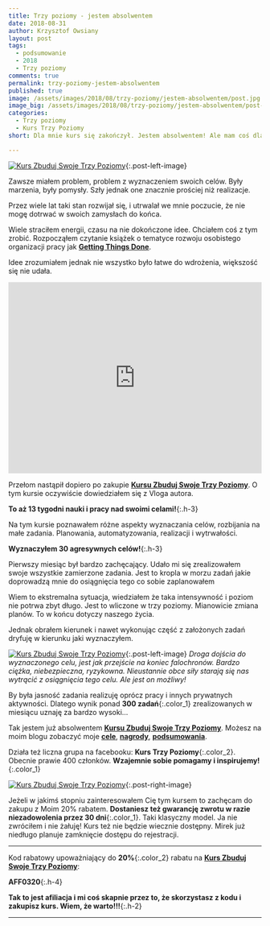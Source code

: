 ```yaml
---
title: Trzy poziomy - jestem absolwentem
date: 2018-08-31
author: Krzysztof Owsiany
layout: post
tags:
  - podsumowanie
  - 2018
  - Trzy poziomy
comments: true
permalink: trzy-poziomy-jestem-absolwentem
published: true
image: /assets/images/2018/08/trzy-poziomy/jestem-absolwentem/post.jpg
image_big: /assets/images/2018/08/trzy-poziomy/jestem-absolwentem/post-big.jpg
categories:
  - Trzy poziomy
  - Kurs Trzy Poziomy
short: Dla mnie kurs się zakończył. Jestem absolwentem! Ale mam coś dla Ciebie. <b>20%</b> rabat na zakup <a href="https://trzypoziomy.pl/kurs"><b>Kursu Zbuduj Swoje Trzy Poziomy</b></a>. Wystarczy, że podczas zakupu użyjesz mojego kodu <b>AFF0320</b>. Nie czekaj korzystaj. Rejestracja zostanie niebawem wstrzymana.

---
```

[![Kurs Zbuduj Swoje Trzy Poziomy][post]][post-big]{:.post-left-image}

Zawsze miałem problem, problem z wyznaczeniem swoich celów. Były marzenia, były pomysły. Szły jednak one znacznie prościej niż realizacje. 

Przez wiele lat taki stan rozwijał się, i utrwalał we mnie poczucie, że nie mogę dotrwać w swoich zamysłach do końca.

Wiele straciłem energii, czasu na nie dokończone idee. Chciałem coś z tym zrobić. Rozpocząłem czytanie książek o tematyce rozwoju osobistego organizacji pracy jak **[Getting Things Done]**. 

Idee zrozumiałem jednak nie wszystko było łatwe do wdrożenia, większość się nie udała.

<div width="640" height="380" style="margin-left:auto; margin-right:auto;">
<embed width="100%" height="380" src="https://www.youtube.com/embed/iUggVKDXMQ4"/>
</div >

Przełom nastąpił dopiero po zakupie **[Kursu Zbuduj Swoje Trzy Poziomy]**. O tym kursie oczywiście dowiedziałem się z Vloga autora. 

**To aż 13 tygodni nauki i pracy nad swoimi celami!**{:.h-3}

Na tym kursie poznawałem różne aspekty wyznaczania celów, rozbijania na małe zadania.  Planowania, automatyzowania, realizacji i wytrwałości.

**Wyznaczyłem 30 agresywnych celów!**{:.h-3}

Pierwszy miesiąc był bardzo zachęcający. Udało mi się zrealizowałem swoje wszystkie zamierzone zadania. Jest to kropla w morzu zadań jakie doprowadzą mnie do osiągnięcia tego co sobie zaplanowałem

Wiem to ekstremalna sytuacja, wiedziałem że taka intensywność i poziom nie potrwa zbyt długo. Jest to wliczone w trzy poziomy. Mianowicie zmiana planów. To w końcu dotyczy naszego życia.

Jednak obrałem kierunek i nawet wykonując część z założonych zadań dryfuję w kierunku jaki wyznaczyłem. 

[![Kurs Zbuduj Swoje Trzy Poziomy][image1]][image1-big]{:.post-left-image}
*Droga dojścia do wyznaczonego celu, jest jak przejście na koniec falochronów. Bardzo ciężka, niebezpieczna, ryzykowna. Nieustannie obce siły starają się nas wytrącić z osiągnięcia tego celu. Ale jest on możliwy!*

By była jasność zadania realizuję oprócz pracy i innych prywatnych aktywności. Dlatego wynik ponad **300 zadań**{:.color_1} zrealizowanych w miesiącu uznaję za bardzo wysoki...

Tak jestem już absolwentem **[Kursu Zbuduj Swoje Trzy Poziomy]**. Możesz na moim blogu zobaczyć moje **[cele]**, **[nagrody]**, **[podsumowania]**.

Działa też liczna grupa na facebooku: **Kurs Trzy Poziomy**{:.color_2}. Obecnie prawie 400 członków. **Wzajemnie sobie pomagamy i inspirujemy!**{:.color_1}

[![Kurs Zbuduj Swoje Trzy Poziomy][image2]][image2-big]{:.post-right-image}

Jeżeli w jakimś stopniu zainteresowałem Cię tym kursem to zachęcam do zakupu z Moim 20% rabatem. **Dostaniesz też gwarancję zwrotu w razie niezadowolenia przez 30 dni**{:.color_1}. Taki klasyczny model. Ja nie zwróciłem i nie żałuję! Kurs też nie będzie wiecznie dostępny. Mirek już niedługo planuje zamknięcie dostępu do rejestracji.

----
Kod rabatowy upoważniający do **20%**{:.color_2} rabatu na **[Kurs Zbuduj Swoje Trzy Poziomy]**:

**AFF0320**{:.h-4}


**Tak to jest afiliacja i mi coś skapnie przez to, że skorzystasz z kodu i zakupisz kurs. Wiem, że warto!!!**{:.h-2}


------

[post]: /assets/images/2018/08/trzy-poziomy/jestem-absolwentem/post.jpg
[post-big]: /assets/images/2018/08/trzy-poziomy/jestem-absolwentem/post-big.jpg

[image1]: /assets/images/2018/08/trzy-poziomy/jestem-absolwentem/image1.jpg
[image1-big]: /assets/images/2018/08/trzy-poziomy/jestem-absolwentem/image1-big.jpg

[image2]: /assets/images/2018/08/trzy-poziomy/jestem-absolwentem/image2.jpg
[image2-big]: /assets/images/2018/08/trzy-poziomy/jestem-absolwentem/image2-big.jpg




[Kurs Zbuduj Swoje Trzy Poziomy]: https://trzypoziomy.pl/kurs
[Kursu Zbuduj Swoje Trzy Poziomy]: https://trzypoziomy.pl/kurs
[Cele]: {{site.url}}/cele

[cele]: {{site.url}}/cele
[nagrody]: {{site.url}}/nagrody-poziom-1
[podsumowania]: {{site.url}}/trzy-poziomy-podsumowanie-czerwiec-2018
[Getting Things Done]: https://ebookpoint.pl/ksiazki/getting-things-done-czyli-sztuka-bezstresowej-efektywnosci-wydanie-ii-david-allen,getti2.htm